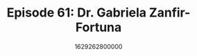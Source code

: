 ---
templateKey: podcast-episode
public: true
url: podcast/episode-61-dr-gabriela-zanfir-fortuna
title: " Episode 61: Dr. Gabriela Zanfir-Fortuna "
description:  Host Derek E. Silva joins Dr. Gabriela Zanfir-Fortuna, Director for the Future of Privacy Forum, a Washington, DC-based think tank and advocacy group focused on data privacy issues. They take a deep dive into the digital disruption of human rights, how the culture of surveillance dictates our daily lives, and new privacy laws from around the world. 
date: 1629262800000
featuredimage: /img/podcast/P8PGuestCard_GabrielaZanfirFortuna.jpg
socialimage: https://www.orchid.com/assets/img/podcast/P8PEpisode_GabrielaZanfirFortuna.png
platformurls:
 - https://podcasts.apple.com/us/podcast/new-privacy-laws-and-the-digital-disruption-of/id1516705670?i=1000532397589
 - https://open.spotify.com/episode/6fKoQfGNolmde2uemE729I
 - https://podcasts.google.com/feed/aHR0cHM6Ly9mb2xsb3d0aGV3aGl0ZXJhYmJpdC5saWJzeW4uY29tL3Jzcw/episode/OTA3MDcwNjEtM2NmYS00ZTQyLWEwM2ItMzllYThmMmE4NWFh
 - 
 - https://castbox.fm/episode/New-Privacy-Laws-and-the-Digital-Disruption-of-Human-Rights-with-Dr.-Gabriela-Zanfir-Fortuna-id2954358-id415386208
 - 
 - 
---